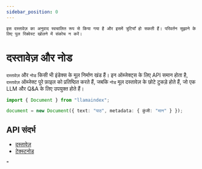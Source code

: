 ```yaml
---
sidebar_position: 0
---
```


`इस दस्तावेज़ का अनुवाद स्वचालित रूप से किया गया है और इसमें त्रुटियाँ हो सकती हैं। परिवर्तन सुझाने के लिए पुल रिक्वेस्ट खोलने में संकोच न करें।`

# दस्तावेज़ और नोड

`दस्तावेज़` और `नोड` किसी भी इंडेक्स के मूल निर्माण खंड हैं। इन ऑब्जेक्ट्स के लिए API समान होता है, `दस्तावेज़` ऑब्जेक्ट पूरे फ़ाइल को प्रतिष्ठित करते हैं, जबकि `नोड` मूल दस्तावेज़ के छोटे टुकड़े होते हैं, जो एक LLM और Q&A के लिए उपयुक्त होते हैं।

```typescript
import { Document } from "llamaindex";

document = new Document({ text: "पाठ", metadata: { कुंजी: "मान" } });
```

## API संदर्भ

- [दस्तावेज़](../../api/classes/Document.md)
- [टेक्स्टनोड](../../api/classes/TextNode.md)

"

